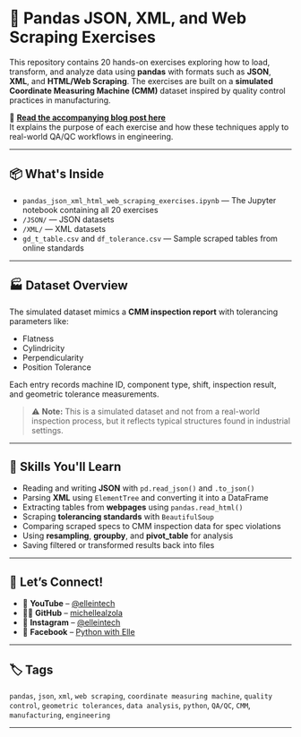 # 🧪 Pandas JSON, XML, and Web Scraping Exercises

This repository contains 20 hands-on exercises exploring how to load, transform, and analyze data using **pandas** with formats such as **JSON**, **XML**, and **HTML/Web Scraping**. The exercises are built on a **simulated Coordinate Measuring Machine (CMM)** dataset inspired by quality control practices in manufacturing.

🔗 **[Read the accompanying blog post here](https://python.michellealzoladesign.com/mastering-json-xml-and-web-scraping-with-pandas-a-quality-control-simulation-using-cmm-data/)**  
It explains the purpose of each exercise and how these techniques apply to real-world QA/QC workflows in engineering.

---

## 📦 What's Inside

- `pandas_json_xml_html_web_scraping_exercises.ipynb` — The Jupyter notebook containing all 20 exercises
- `/JSON/` — JSON datasets
- `/XML/` — XML datasets
- `gd_t_table.csv` and `df_tolerance.csv` — Sample scraped tables from online standards

---

## 🏭 Dataset Overview

The simulated dataset mimics a **CMM inspection report** with tolerancing parameters like:

- Flatness
- Cylindricity
- Perpendicularity
- Position Tolerance

Each entry records machine ID, component type, shift, inspection result, and geometric tolerance measurements.

> ⚠️ **Note:** This is a simulated dataset and not from a real-world inspection process, but it reflects typical structures found in industrial settings.

---

## 🧠 Skills You'll Learn

- Reading and writing **JSON** with `pd.read_json()` and `.to_json()`
- Parsing **XML** using `ElementTree` and converting it into a DataFrame
- Extracting tables from **webpages** using `pandas.read_html()`
- Scraping **tolerancing standards** with `BeautifulSoup`
- Comparing scraped specs to CMM inspection data for spec violations
- Using **resampling**, **groupby**, and **pivot_table** for analysis
- Saving filtered or transformed results back into files

---


## 🤝 Let’s Connect!

- 🎥 **YouTube** – [@elleintech](https://www.youtube.com/@elleintech)  
- 👩‍💻 **GitHub** – [michellealzola](https://github.com/michellealzola)  
- 📱 **Instagram** – [@elleintech](https://www.instagram.com/elleintech/)  
- 📘 **Facebook** – [Python with Elle](https://www.facebook.com/profile.php?id=61575734347776)  

---

## 🏷 Tags

`pandas`, `json`, `xml`, `web scraping`, `coordinate measuring machine`, `quality control`, `geometric tolerances`, `data analysis`, `python`, `QA/QC`, `CMM`, `manufacturing`, `engineering`

---

